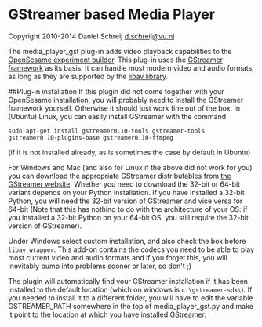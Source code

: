 # GStreamer based Media Player 

Copyright 2010-2014 Daniel Schreij <d.schreij@vu.nl>

The media_player_gst plug-in adds video playback capabilities to the [OpenSesame experiment builder][opensesame]. This plug-in uses the [GStreamer framework][gst] as its basis. It can handle most modern video and audio formats, as long as they are supported by the [libav library][libav].

##Plug-in installation
If this plugin did not come together with your OpenSesame installation, you will probably need to install the GStreamer framework yourself. Otherwise it should just work fine out of the box. In (Ubuntu) Linux, you can easily install GStreamer with the command

    sudo apt-get install gstreamer0.10-tools gstreamer-tools gstreamer0.10-plugins-base gstreamer0.10-ffmpeg 

(if it is not installed already, as is sometimes the case by default in Ubuntu)

For Windows and Mac (and also for Linux if the above did not work for you) you can download the appropriate GStreamer distributables from [the GStreamer website][gst-dl]. Whether you need to download the 32-bit or 64-bit variant depends on your Python installation. If you have installed a 32-bit Python, you will need the 32-bit version of GStreamer and vice versa for 64-bit (Note that this has nothing to do with the architecture of your OS: if you installed a 32-bit Python on your 64-bit OS, you still require the 32-bit version of GStreamer). 

Under Windows select custom installation, and also check the box before `libav wrapper`. This add-on contains the codecs you need to be able to play most current video and audio formats and if you forget this, you will inevitably bump into problems sooner or later, so don't ;)

The plugin will automatically find your GStreamer installation if it has been installed to the default location (which on windows is `c:\gstreamer-sdk\`). If you needed to install it to a different folder, you will have to edit the variable GSTREAMER_PATH somewhere in the top of media_player_gst.py and make it point to the location at which you have installed GStreamer.


[opensesame]: http://www.cogsci.nl/opensesame
[gst]: http://www.gstreamer.com/
[gst-dl]: http://docs.gstreamer.com/display/GstSDK/Installing+the+SDK
[libav]: http://libav.org/

